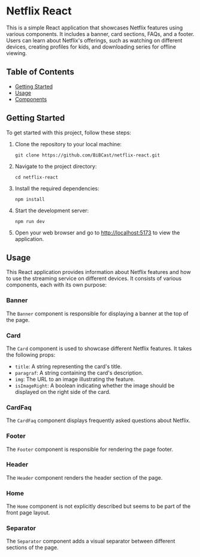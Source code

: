 # Netflix React

This is a simple React application that showcases Netflix features using various components. It includes a banner, card sections, FAQs, and a footer. Users can learn about Netflix's offerings, such as watching on different devices, creating profiles for kids, and downloading series for offline viewing.

## Table of Contents

- [Getting Started](#getting-started)
- [Usage](#usage)
- [Components](#components)

## Getting Started

To get started with this project, follow these steps:

1. Clone the repository to your local machine:

   ```
   git clone https://github.com/BiBCast/netflix-react.git
   ```

2. Navigate to the project directory:

   ```
   cd netflix-react
   ```

3. Install the required dependencies:

   ```
   npm install
   ```

4. Start the development server:

   ```
   npm run dev
   ```

5. Open your web browser and go to [http://localhost:5173](http://localhost:5173) to view the application.

## Usage

This React application provides information about Netflix features and how to use the streaming service on different devices. It consists of various components, each with its own purpose:

### Banner

The `Banner` component is responsible for displaying a banner at the top of the page.

### Card

The `Card` component is used to showcase different Netflix features. It takes the following props:

- `title`: A string representing the card's title.
- `paragraf`: A string containing the card's description.
- `img`: The URL to an image illustrating the feature.
- `isImageRight`: A boolean indicating whether the image should be displayed on the right side of the card.

### CardFaq

The `CardFaq` component displays frequently asked questions about Netflix.

### Footer

The `Footer` component is responsible for rendering the page footer.

### Header

The `Header` component renders the header section of the page.

### Home

The `Home` component is not explicitly described but seems to be part of the front page layout.

### Separator

The `Separator` component adds a visual separator between different sections of the page.
